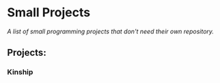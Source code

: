 # Small Projects
_A list of small programming projects that don't need their own repository._

## Projects:
### Kinship  

